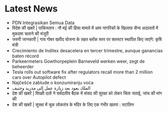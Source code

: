 # Latest News
-  PDN Integrasikan Semua Data
-  विदेश की खबरें | पाकिस्तान : नौ मई की हिंसा मामले में आम नागरिकों के खिलाफ सैन्य अदालतों में मुकदमा चलाने की मंजूरी
-  जरुरी जानकारी | गाय गोबर खरीद योजना के तहत ब्लॉक स्तर पर क्लस्टर स्थापित किए जाएंगे: कृषि मंत्री
-  Crecimiento de Inditex desacelera en tercer trimestre, aunque ganancias baten récord
-  Parkeermeters Gowthorpeplein Barneveld werken weer, zegt de beheerder
-  Tesla rolls out software fix after regulators recall more than 2 million cars over Autopilot defect
-  Najčešće zablude o konzumiranju voća
-  الملك يعود بعد زيارة عمل إلى مدريد وجنيف
-  देश की खबरें | विपक्षी दलों ने सर्वदलीय बैठक में संसद की सुरक्षा को लेकर चिंता जताई, जांच की मांग की
-  देश की खबरें | सुरक्षा में चूक लोकतंत्र के मंदिर के लिए एक गंभीर खतरा : स्टालिन
